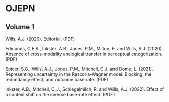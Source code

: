 # OJEPN

## Volume 1

Wills, A.J. (2020). Editorial. (PDF)

Edmunds, C.E.R., Inkster, A.B., Jones, P.M., Milton, F. and Wills, A.J. (2020). Absence of cross-modality analogical transfer in perceptual categorization.  (PDF)

Spicer, S.G., Wills, A.J., Jones, P.M., Mitchell, C.J. and Dome, L. (2021). Representing uncertainty in the Rescorla-Wagner model: Blocking, the redundancy effect, 
and outcome base rate. (PDF)

Inkster, A.B., Mitchell, C.J., Schlegelmilch, R. and Wills, A.J. (2022). Effect of a context shift on the inverse base-rate effect. (PDF)
